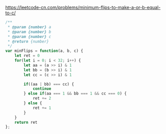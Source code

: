 https://leetcode-cn.com/problems/minimum-flips-to-make-a-or-b-equal-to-c/

```js
/**
 * @param {number} a
 * @param {number} b
 * @param {number} c
 * @return {number}
 */
var minFlips = function(a, b, c) {
    let ret = 0
    for(let i = 0; i < 32; i++) {
        let aa = (a >> i) & 1
        let bb = (b >> i) & 1
        let cc = (c >> i) & 1

        if((aa | bb) === cc) {
            continue
        } else if(aa === 1 && bb === 1 && cc === 0) {
            ret += 2
        } else {
            ret += 1
        }
    }
    return ret
};
```



